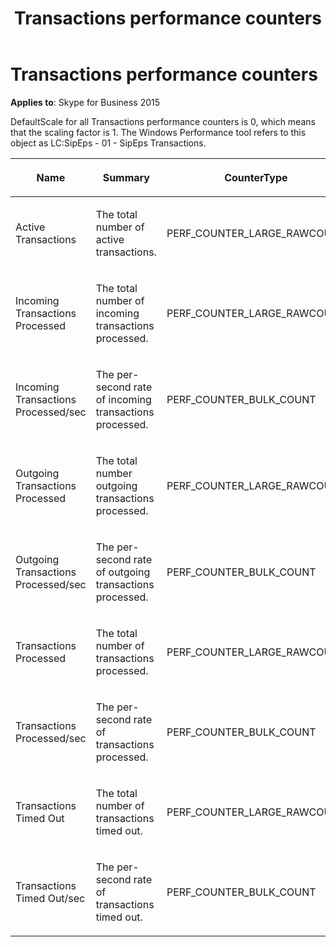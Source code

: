 ﻿---
title: Transactions performance counters
TOCTitle: Transactions performance counters
ms:assetid: 5bfe2e12-f59a-4e40-93fc-95537b26fbc8
ms:mtpsurl: https://msdn.microsoft.com/library/Dn466116(v=office.16)
ms:contentKeyID: 65240035
ms.date: 07/27/2015
mtps_version: v=office.16
---

# Transactions performance counters


**Applies to**: Skype for Business 2015

DefaultScale for all Transactions performance counters is 0, which means that the scaling factor is 1. The Windows Performance tool refers to this object as LC:SipEps - 01 - SipEps Transactions.

<table>
<colgroup>
<col />
<col />
<col />
</colgroup>
<thead>
<tr class="header">
<th><p>Name</p></th>
<th><p>Summary</p></th>
<th><p>CounterType</p></th>
</tr>
</thead>
<tbody>
<tr class="odd">
<td><p>Active Transactions</p></td>
<td><p>The total number of active transactions.</p></td>
<td><p>PERF_COUNTER_LARGE_RAWCOUNT</p></td>
</tr>
<tr class="even">
<td><p>Incoming Transactions Processed</p></td>
<td><p>The total number of incoming transactions processed.</p></td>
<td><p>PERF_COUNTER_LARGE_RAWCOUNT</p></td>
</tr>
<tr class="odd">
<td><p>Incoming Transactions Processed/sec</p></td>
<td><p>The per-second rate of incoming transactions processed.</p></td>
<td><p>PERF_COUNTER_BULK_COUNT</p></td>
</tr>
<tr class="even">
<td><p>Outgoing Transactions Processed</p></td>
<td><p>The total number outgoing transactions processed.</p></td>
<td><p>PERF_COUNTER_LARGE_RAWCOUNT</p></td>
</tr>
<tr class="odd">
<td><p>Outgoing Transactions Processed/sec</p></td>
<td><p>The per-second rate of outgoing transactions processed.</p></td>
<td><p>PERF_COUNTER_BULK_COUNT</p></td>
</tr>
<tr class="even">
<td><p>Transactions Processed</p></td>
<td><p>The total number of transactions processed.</p></td>
<td><p>PERF_COUNTER_LARGE_RAWCOUNT</p></td>
</tr>
<tr class="odd">
<td><p>Transactions Processed/sec</p></td>
<td><p>The per-second rate of transactions processed.</p></td>
<td><p>PERF_COUNTER_BULK_COUNT</p></td>
</tr>
<tr class="even">
<td><p>Transactions Timed Out</p></td>
<td><p>The total number of transactions timed out.</p></td>
<td><p>PERF_COUNTER_LARGE_RAWCOUNT</p></td>
</tr>
<tr class="odd">
<td><p>Transactions Timed Out/sec</p></td>
<td><p>The per-second rate of transactions timed out.</p></td>
<td><p>PERF_COUNTER_BULK_COUNT</p></td>
</tr>
</tbody>
</table>

